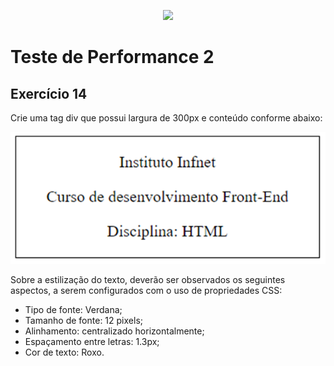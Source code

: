 <p align="center">
    <img src="https://www.infnet.edu.br/infnet/wp-content/themes/infnet.homepage//assets/img/LogoInfnetRodape.png"/>
</p>

# Teste de Performance 2

## Exercício 14

Crie uma tag div que possui largura de 300px e conteúdo conforme abaixo:

<p align="center">
    <img src="image.png"/>
</p>

Sobre a estilização do texto, deverão ser observados os seguintes aspectos, a serem configurados com o uso de propriedades CSS: 

- Tipo de fonte: Verdana;  
- Tamanho de fonte: 12 pixels; 
- Alinhamento: centralizado horizontalmente; 
- Espaçamento entre letras: 1.3px; 
- Cor de texto: Roxo.
